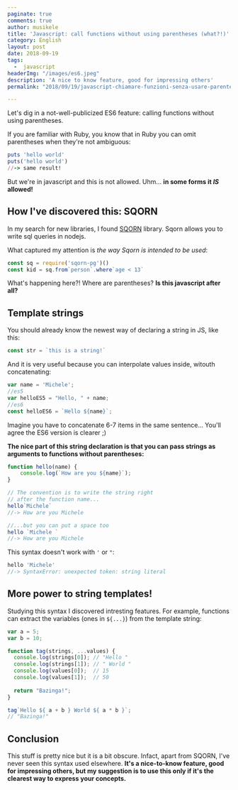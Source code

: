 ```yaml
---
paginate: true
comments: true
author: musikele
title: 'Javascript: call functions without using parentheses (what?!)'
category: English
layout: post
date: 2018-09-19
tags:
  -  javascript
headerImg: "/images/es6.jpeg"
description: 'A nice to know feature, good for impressing others'
permalink: "2018/09/19/javascript-chiamare-funzioni-senza-usare-parentesi-(what!).html"

---
```

Let's dig in a not-well-publicized ES6 feature: calling functions without using parentheses.

If you are familiar with Ruby, you know that in Ruby you can omit parentheses when they're not ambiguous:

```ruby
puts 'hello world' 
puts('hello world') 
//-> same result!
```

But we're in javascript and this is not allowed. Uhm... **in some forms it _IS_ allowed!**

## How I've discovered this: SQORN

In my search for new libraries, I found [SQORN](https://sqorn.org/) library. Sqorn allows you to write sql queries in nodejs.

What captured my attention is _the way Sqorn is intended to be used_:

```javascript
const sq = require('sqorn-pg')()
const kid = sq.from`person`.where`age < 13` 
```

What's happening here?! Where are parentheses? **Is this javascript after all?**

## Template strings

You should already know the newest way of declaring a string in JS, like this:

```javascript
const str = `this is a string!`
```

And it is very useful because you can interpolate values inside, witouth concatenating:

```javascript
var name = 'Michele';
//es5
var helloES5 = "Hello, " + name;
//es6 
const helloES6 = `Hello ${name}`;
```

Imagine you have to concatenate 6-7 items in the same sentence... You'll agree the ES6 version is clearer ;)

**The nice part of this string declaration is that you can pass strings as arguments to functions without parentheses:**

```javascript
function hello(name) {
	console.log(`How are you ${name}`);
}

// The convention is to write the string right 
// after the function name...
hello`Michele` 
//-> How are you Michele 

//...but you can put a space too 
hello `Michele `
//-> How are you Michele
```

This syntax doesn't work with `'` or `"`:

```javascript
hello 'Michele'
//-> SyntaxError: unexpected token: string literal
```

## More power to string templates!

Studying this syntax I discovered intresting features. For example, functions can extract the variables (ones in `${...}`) from the template string:

```javascript
var a = 5;
var b = 10;

function tag(strings, ...values) {
  console.log(strings[0]); // "Hello "
  console.log(strings[1]); // " World "
  console.log(values[0]);  // 15
  console.log(values[1]);  // 50
  
  return "Bazinga!";
}

tag`Hello ${ a + b } World ${ a * b }`;
// "Bazinga!"
```

## Conclusion

This stuff is pretty nice but it is a bit obscure. Infact, apart from SQORN, I've never seen this syntax used elsewhere. **It's a nice-to-know feature, good for impressing others, but my suggestion is to use this only if it's the clearest way to express your concepts.**
